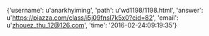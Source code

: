 {'username': u'anarkhyiming', 'path': u'wd1198/1198.html', 'answer': u'https://piazza.com/class/i5j09fnsl7k5x0?cid=82', 'email': u'zhouez_thu_12@126.com', 'time': '2016-02-24:09:19:35'}
